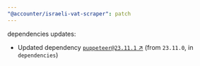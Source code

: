 ```yaml
---
"@accounter/israeli-vat-scraper": patch
---
```

dependencies updates:
  - Updated dependency [`puppeteer@23.11.1` ↗︎](https://www.npmjs.com/package/puppeteer/v/23.11.1) (from `23.11.0`, in `dependencies`)
